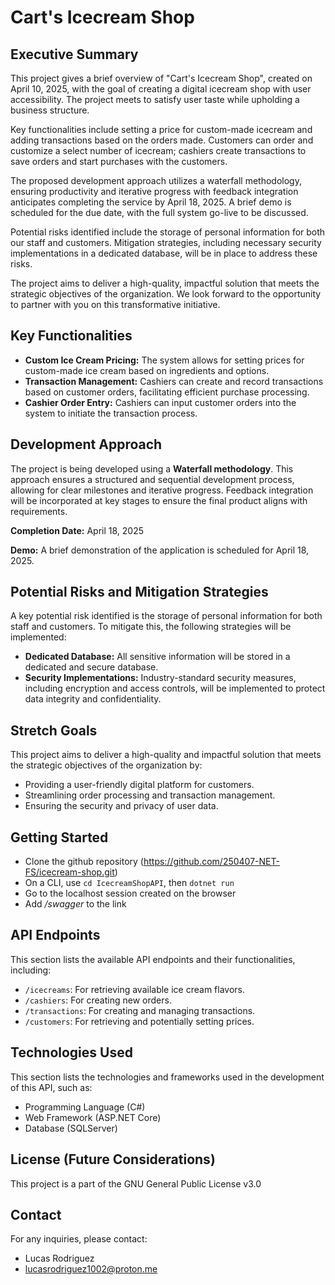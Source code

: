 # Cart's Icecream Shop
## Executive Summary
This project gives a brief overview of "Cart's Icecream Shop", created on April 10, 2025, with the goal of creating a digital icecream shop with user accessibility. The project meets to satisfy user taste while upholding a business structure.

Key functionalities include setting a price for custom-made icecream and adding transactions based on the orders made. Customers can order and customize a select number of icecream; cashiers create transactions to save orders and start purchases with the customers.

The proposed development approach utilizes a waterfall methodology, ensuring productivity and iterative progress with feedback integration anticipates completing the service by April 18, 2025. A brief demo is scheduled for the due date, with the full system go-live to be discussed.

Potential risks identified include the storage of personal information for both our staff and customers. Mitigation strategies, including necessary security implementations in a dedicated database, will be in place to address these risks.

The project aims to deliver a high-quality, impactful solution that meets the strategic objectives of the organization. We look forward to the opportunity to partner with you on this transformative initiative.

## Key Functionalities

* **Custom Ice Cream Pricing:** The system allows for setting prices for custom-made ice cream based on ingredients and options.
* **Transaction Management:** Cashiers can create and record transactions based on customer orders, facilitating efficient purchase processing.
* **Cashier Order Entry:** Cashiers can input customer orders into the system to initiate the transaction process.

## Development Approach

The project is being developed using a **Waterfall methodology**. This approach ensures a structured and sequential development process, allowing for clear milestones and iterative progress. Feedback integration will be incorporated at key stages to ensure the final product aligns with requirements.

**Completion Date:** April 18, 2025

**Demo:** A brief demonstration of the application is scheduled for April 18, 2025.

## Potential Risks and Mitigation Strategies

A key potential risk identified is the storage of personal information for both staff and customers. To mitigate this, the following strategies will be implemented:

* **Dedicated Database:** All sensitive information will be stored in a dedicated and secure database.
* **Security Implementations:** Industry-standard security measures, including encryption and access controls, will be implemented to protect data integrity and confidentiality.

## Stretch Goals

This project aims to deliver a high-quality and impactful solution that meets the strategic objectives of the organization by:

* Providing a user-friendly digital platform for customers.
* Streamlining order processing and transaction management.
* Ensuring the security and privacy of user data.

## Getting Started
* Clone the github repository (https://github.com/250407-NET-FS/icecream-shop.git)
* On a CLI, use `cd IcecreamShopAPI`, then `dotnet run`
* Go to the localhost session created on the browser
* Add */swagger* to the link

## API Endpoints
This section lists the available API endpoints and their functionalities, including:

* `/icecreams`: For retrieving available ice cream flavors.
* `/cashiers`: For creating new orders.
* `/transactions`: For creating and managing transactions.
* `/customers`: For retrieving and potentially setting prices.

## Technologies Used
This section lists the technologies and frameworks used in the development of this API, such as:

* Programming Language (C#)
* Web Framework (ASP.NET Core)
* Database (SQLServer)

## License (Future Considerations)

This project is a part of the GNU General Public License v3.0

## Contact

For any inquiries, please contact:

* Lucas Rodriguez
* lucasrodriguez1002@proton.me
